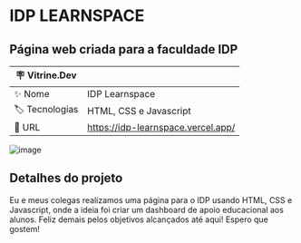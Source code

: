 # IDP LEARNSPACE

## Página web criada para a faculdade IDP

| :placard: Vitrine.Dev |     |
| -------------  | --- |
| :sparkles: Nome        | IDP Learnspace
| :label: Tecnologias | HTML, CSS e Javascript
| :rocket: URL         | https://idp-learnspace.vercel.app/

![image](https://github.com/dutra-felipe/IDPLearnspace/assets/127852691/dc38ad9e-bc0b-4f67-a0cf-c05beaa09f4d)

## Detalhes do projeto

Eu e meus colegas realizamos uma página para o IDP usando HTML, CSS e Javascript, onde a ideia foi criar um dashboard de apoio educacional aos alunos. Feliz demais pelos objetivos alcançados até aqui! Espero que gostem!
